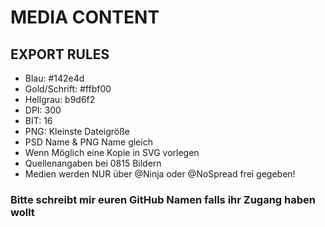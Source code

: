 ﻿# MEDIA CONTENT

## EXPORT RULES
* Blau: #142e4d
* Gold/Schrift: #ffbf00
* Hellgrau: b9d6f2
* DPI: 300
* BIT: 16
* PNG: Kleinste Dateigröße
* PSD Name & PNG Name gleich
* Wenn Möglich eine Kopie in SVG vorlegen
* Quellenangaben bei 0815 Bildern
* Medien werden NUR über @Ninja oder @NoSpread frei gegeben!

### Bitte schreibt mir euren GitHub Namen falls ihr Zugang haben wollt
